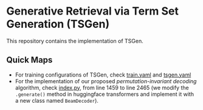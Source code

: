 # Generative Retrieval via Term Set Generation (TSGen)

This repository contains the implementation of TSGen.

## Quick Maps
- For training configurations of TSGen, check [train.yaml](src/data/config/mode/train.yaml) and [tsgen.yaml](src/data/config/tsgen.yaml)
- For the implementation of our proposed *permutation-invariant decoding* algorithm, check [index.py](src/utils/index.py), from line 1459 to line 2465 (we modify the `.generate()` method in huggingface transformers and implement it with a new class named `BeamDecoder`).
